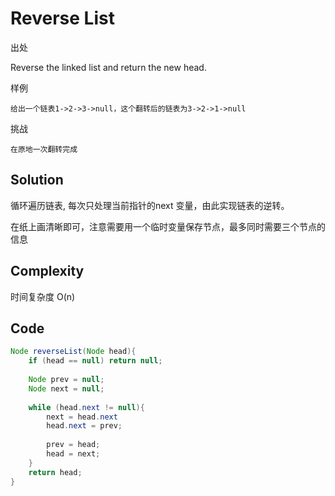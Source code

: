 # Reverse List

出处

Reverse the linked list and return the new head.

样例

    给出一个链表1->2->3->null，这个翻转后的链表为3->2->1->null

挑战

    在原地一次翻转完成

## Solution

循环遍历链表, 每次只处理当前指针的next 变量，由此实现链表的逆转。

在纸上画清晰即可，注意需要用一个临时变量保存节点，最多同时需要三个节点的信息

## Complexity

时间复杂度 O(n)

## Code

```java
Node reverseList(Node head){
	if (head == null) return null;
	
	Node prev = null;
	Node next = null;
	
	while (head.next != null){
		next = head.next
		head.next = prev;
		
		prev = head;
		head = next;
	}
	return head;
}
```


